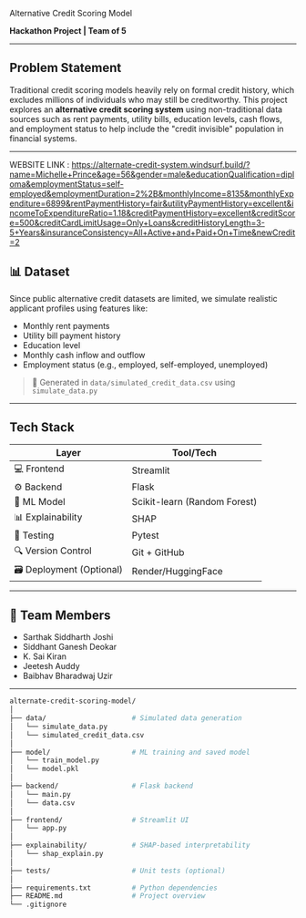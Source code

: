 Alternative Credit Scoring Model

**Hackathon Project | Team of 5**

---

##  Problem Statement

Traditional credit scoring models heavily rely on formal credit history, which excludes millions of individuals who may still be creditworthy. This project explores an **alternative credit scoring system** using non-traditional data sources such as rent payments, utility bills, education levels, cash flows, and employment status to help include the "credit invisible" population in financial systems.

---
WEBSITE LINK : https://alternate-credit-system.windsurf.build/?name=Michelle+Prince&age=56&gender=male&educationQualification=diploma&employmentStatus=self-employed&employmentDuration=2%2B&monthlyIncome=8135&monthlyExpenditure=6899&rentPaymentHistory=fair&utilityPaymentHistory=excellent&incomeToExpenditureRatio=1.18&creditPaymentHistory=excellent&creditScore=500&creditCardLimitUsage=Only+Loans&creditHistoryLength=3-5+Years&insuranceConsistency=All+Active+and+Paid+On+Time&newCredit=2

## 📊 Dataset

Since public alternative credit datasets are limited, we simulate realistic applicant profiles using features like:

- Monthly rent payments
- Utility bill payment history
- Education level
- Monthly cash inflow and outflow
- Employment status (e.g., employed, self-employed, unemployed)

> 📁 Generated in `data/simulated_credit_data.csv` using `simulate_data.py`

---

##  Tech Stack

| Layer        | Tool/Tech            |
|--------------|----------------------|
| 💻 Frontend  | Streamlit            |
| ⚙️ Backend   | Flask              |
| 🧠 ML Model  | Scikit-learn (Random Forest) |
| 📊 Explainability | SHAP          |
| 🧪 Testing   | Pytest               |
| 🔍 Version Control | Git + GitHub |
| 🗃️ Deployment (Optional) | Render/HuggingFace |

---

## 👥 Team Members

- Sarthak Siddharth Joshi
- Siddhant Ganesh Deokar
- K. Sai Kiran
- Jeetesh Auddy
- Baibhav Bharadwaj Uzir


---



```bash
alternate-credit-scoring-model/
│
├── data/                     # Simulated data generation
│   └── simulate_data.py
│   └── simulated_credit_data.csv
│
├── model/                    # ML training and saved model
│   └── train_model.py
│   └── model.pkl
│
├── backend/                  # Flask backend
│   └── main.py
│   └── data.csv
│
├── frontend/                 # Streamlit UI
│   └── app.py
│
├── explainability/           # SHAP-based interpretability
│   └── shap_explain.py
│
├── tests/                    # Unit tests (optional)
│
├── requirements.txt          # Python dependencies
├── README.md                 # Project overview
└── .gitignore
